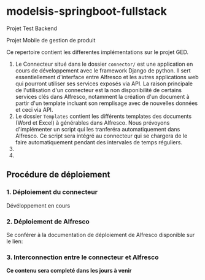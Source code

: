# modelsis-springboot-fullstack
Projet Test Backend

Projet Mobile de gestion de produit

Ce repertoire contient les differentes implémentations sur le projet GED.

1. Le Connecteur situé dans le dossier `connector/` est une application en cours de développement avec le framework Django de python. Il sert essentiellement d'interface entre Alfresco et les autres applications web qui pourront utiliser ses services exposés via API. La raison principale de l'utilisation d'un connecteur est la non disponibilité de certains services clés dans Alfresco, notamment la création d'un document à partir d'un template incluant son remplisage avec de nouvelles données et ceci via API.
2. Le dossier `Templates` contient les différents templates des documents (Word et Excel) à générables dans Alfresco. Nous prévoyons d'implémenter un script qui les tranferéra automatiquement dans Alfresco. Ce script sera intégré au connecteur qui se chargera de le faire automatiquement pendant des intervales de temps réguliers.
3.
4.

## Procédure de déploiement
### 1. Déploiement du connecteur
Dévéloppement en cours

### 2. Déploiement de Alfresco
Se conférer à la documentation de déploiement de Alfresco disponible sur le lien:

### 3. Interconnection entre le connecteur et Alfresco

**Ce contenu sera completé dans les jours à venir**
